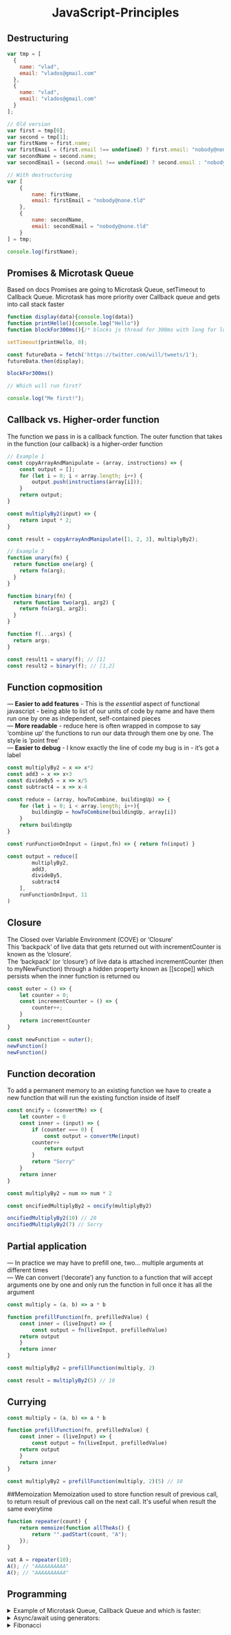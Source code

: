 <h1 align="center">JavaScript-Principles</p>

## Destructuring
```js
var tmp = [
  {
    name: "vlad",
    email: "vlados@gmail.com"
  },
  {
    name: "vlad",
    email: "vlados@gmail.com"
  }
];

// Old version
var first = tmp[0];
var second = tmp[1];
var firstName = first.name;
var firstEmail = (first.email !== undefined) ? first.email: "nobody@none.tld";
var secondName = second.name;
var secondEmail = (second.email !== undefined) ? second.email : "nobody@none.tld";

// With destructuring
var [
    {
        name: firstName,
        email: firstEmail = "nobody@none.tld"
    },
    {
        name: secondName,
        email: secondEmail = "nobody@none.tld"
    }
] = tmp;

console.log(firstName);
```

## Promises & Microtask Queue
Based on docs Promises are going to Microtask Queue, setTimeout to Callback Queue. Microtask has more priority over Callback queue and gets into call stack faster
```js
function display(data){console.log(data)}
function printHello(){console.log("Hello")}
function blockFor300ms(){/* blocks js thread for 300ms with long for loop */}

setTimeout(printHello, 0);

const futureData = fetch('https://twitter.com/will/tweets/1');
futureData.then(display);

blockFor300ms()

// Which will run first?

console.log("Me first!");
```

## Callback vs. Higher-order function
The function we pass in is a callback function. The outer function that takes in the function (our callback) is a higher-order function
```js
// Example 1
const copyArrayAndManipulate = (array, instructions) => {
    const output = [];
    for (let i = 0; i < array.length; i++) {
        output.push(instructions(array[i]));
    }
    return output;
}

const multiplyBy2(input) => {
    return input * 2;
}

const result = copyArrayAndManipulate([1, 2, 3], multiplyBy2);
```
```js
// Example 2
function unary(fn) {
  return function one(arg) {
    return fn(arg);
  }
}

function binary(fn) {
  return function two(arg1, arg2) {
    return fn(arg1, arg2);
  }
}

function f(...args) {
  return args;
}

const result1 = unary(f); // [1]
const result2 = binary(f); // [1,2]

```

## Function copmosition
— **Easier to add features** - This is the _essential_ aspect of functional javascript - being able to list of our units of code by name and have them run one by one as independent, self-contained pieces<br />
— **More readable** - reduce here is often wrapped in compose to say ‘combine up’ the functions to run our data through them one by one. The style is ‘point free’<br />
— **Easier to debug** - I know exactly the line of code my bug is in - it’s got a label
```js
const multiplyBy2 = x => x*2 
const add3 = x => x+3 
const divideBy5 = x => x/5
const subtract4 = x => x-4

const reduce = (array, howToCombine, buildingUp) => {
    for (let i = 0; i < array.length; i++){
        buildingUp = howToCombine(buildingUp, array[i])
    }
    return buildingUp
}

const runFunctionOnInput = (input,fn) => { return fn(input) }

const output = reduce([
        multiplyBy2,
        add3,
        divideBy5,
        subtract4
    ],
    runFunctionOnInput, 11 
)
```

## Closure
The Closed over Variable Environment (COVE) or ‘Closure’<br>
This ‘backpack’ of live data that gets returned out with incrementCounter is known as the ‘closure’.<br>
The ‘backpack’ (or ‘closure’) of live data is attached incrementCounter (then to myNewFunction) through a hidden property known as [[scope]] which persists when the inner function is returned ou
```js
const outer = () => {
    let counter = 0;
    const incrementCounter = () => {
        counter++;
    }
    return incrementCounter
}

const newFunction = outer();
newFunction() 
newFunction()
```

## Function decoration
To add a permanent memory to an existing function we have to create a new function that will run the existing function inside of itself
```js
const oncify = (convertMe) => {
    let counter = 0
    const inner = (input) => {
        if (counter === 0) {
            const output = convertMe(input) 
        counter++
            return output
        }
        return "Sorry"
    }
    return inner
}

const multiplyBy2 = num => num * 2

const oncifiedMultiplyBy2 = oncify(multiplyBy2)

oncifiedMultiplyBy2(10) // 20 
oncifiedMultiplyBy2(7) // Sorry
```

## Partial application
— In practice we may have to prefill one, two... multiple arguments at different times<br/>
— We can convert (‘decorate’) any function to a function that will accept arguments one by one and only run the function in full once it has all the argument
```js
const multiply = (a, b) => a * b

function prefillFunction(fn, prefilledValue) {
    const inner = (liveInput) => {
        const output = fn(liveInput, prefilledValue) 
    return output
    }
    return inner
}

const multiplyBy2 = prefillFunction(multiply, 2)

const result = multiplyBy2(5) // 10
```

## Currying
```js
const multiply = (a, b) => a * b

function prefillFunction(fn, prefilledValue) {
    const inner = (liveInput) => {
        const output = fn(liveInput, prefilledValue) 
    return output
    }
    return inner
}

const multiplyBy2 = prefillFunction(multiply, 2)(5) // 10
```

##Memoization
Memoization used to store function result of previous call, to return result of previous call on the next call. It's useful when result the same everytime
```js
function repeater(count) {
    return memoize(function allTheAs() {
        return "".padStart(count, "A");
    });
}

vat A = repeater(10);
A(); // "AAAAAAAAAA"
A(); // "AAAAAAAAAA"
```

## Programming
<details>
<summary>Example of Microtask Queue, Callback Queue and which is faster:</summary>

```js
function display(data){console.log(data)}
function printHello(){console.log("Hello")}
function blockFor300ms(){/* blocks js thread for 300ms with long for loop */}

setTimeout(printHello, 0);

const futureData = fetch('https://twitter.com/will/tweets/1');
futureData.then(display);

blockFor300ms()

// Which will run first?

console.log("Me first!");
```
</details>

<details>
<summary>Async/await using generators:</summary>

```js
function doWhenDataReceived(value) {
    returnNextElement.next(value)
}

function* createFlow() {
    const data = yield fetch('http://twitter.com/will/tweets/1') console.log(data)
}

const returnNextElement = createFlow()
const futureData = returnNextElement.next()

futureData.then(doWhenDataReceived)
```
</details>

<details>
<summary>Fibonacci</summary>

```js
const factorial = (n) => n <= 1 ? n : n*(n-1);

factorial(5); // 20
```
</details>

